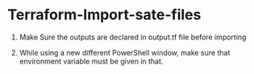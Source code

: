 # Terraform-Import-sate-files

1. Make Sure the outputs are declared in output.tf file before importing

2. While using a new different PowerShell window, make sure that environment variable must be given in that.  
